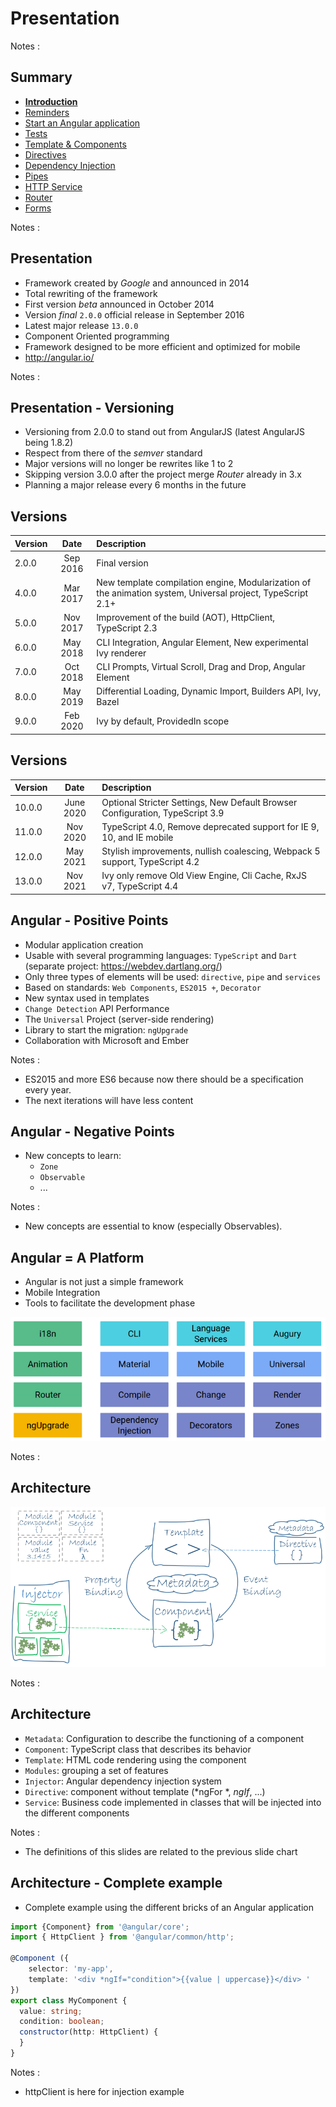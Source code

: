# Presentation

<!-- .slide: class="page-title" -->

Notes :



## Summary

<!-- .slide: class="toc" -->

- **[Introduction](#/1)**
- [Reminders](#/2)
- [Start an Angular application](#/3)
- [Tests](#/4)
- [Template & Components](#/5)
- [Directives](#/6)
- [Dependency Injection](#/7)
- [Pipes](#/8)
- [HTTP Service](#/9)
- [Router](#/10)
- [Forms](#/11)

Notes :



## Presentation

- Framework created by *Google* and announced in 2014
- Total rewriting of the framework
- First version *beta* announced in October 2014
- Version *final* `2.0.0` official release in September 2016
- Latest major release `13.0.0`
- Component Oriented programming
- Framework designed to be more efficient and optimized for mobile
- http://angular.io/

Notes :



## Presentation - Versioning

- Versioning from 2.0.0 to stand out from AngularJS (latest AngularJS being 1.8.2)
- Respect from there of the *semver* standard
- Major versions will no longer be rewrites like 1 to 2
- Skipping version 3.0.0 after the project merge *Router* already in 3.x
- Planning a major release every 6 months in the future



## Versions

| Version | Date | Description |
| :------ | :------: | :------------------------------------------------------------------ |
| 2.0.0 | Sep 2016 | Final version |
| 4.0.0 | Mar 2017 | New template compilation engine, Modularization of the animation system, Universal project, TypeScript 2.1+ |
| 5.0.0 | Nov 2017 | Improvement of the build (AOT), HttpClient, TypeScript 2.3 |
| 6.0.0 | May 2018 | CLI Integration, Angular Element, New experimental Ivy renderer |
| 7.0.0 | Oct 2018 | CLI Prompts, Virtual Scroll, Drag and Drop, Angular Element |
| 8.0.0 | May 2019 | Differential Loading, Dynamic Import, Builders API, Ivy, Bazel |
| 9.0.0 | Feb 2020 | Ivy by default, ProvidedIn scope |



## Versions

| Version | Date | Description |
| :------ | :------: | :------------------------------------------------------------------ |
| 10.0.0 | June 2020 | Optional Stricter Settings, New Default Browser Configuration, TypeScript 3.9 |
| 11.0.0 | Nov 2020 | TypeScript 4.0, Remove deprecated support for IE 9, 10, and IE mobile |
| 12.0.0 | May 2021 | Stylish improvements, nullish coalescing, Webpack 5 support, TypeScript 4.2 |
| 13.0.0 | Nov 2021 | Ivy only remove Old View Engine, Cli Cache, RxJS v7, TypeScript 4.4 |



## Angular - Positive Points

- Modular application creation
- Usable with several programming languages: `TypeScript` and `Dart` (separate project: https://webdev.dartlang.org/)
- Only three types of elements will be used: `directive`, `pipe` and `services`
- Based on standards: `Web Components`, `ES2015 +`, `Decorator`
- New syntax used in templates
- `Change Detection` API Performance
- The `Universal` Project (server-side rendering)
- Library to start the migration: `ngUpgrade`
- Collaboration with Microsoft and Ember

Notes :
- ES2015 and more ES6 because now there should be a specification every year.
- The next iterations will have less content



## Angular - Negative Points

- New concepts to learn:
  - `Zone`
  - `Observable`
  - ...

Notes :
- New concepts are essential to know (especially Observables).



## Angular = A Platform

- Angular is not just a simple framework
- Mobile Integration
- Tools to facilitate the development phase

![platform](resources/platform.png "platform")

Notes :



## Architecture

![architecture](resources/overview2.png "architecture")

Notes :



## Architecture

- `Metadata`: Configuration to describe the functioning of a component
- `Component`: TypeScript class that describes its behavior
- `Template`: HTML code rendering using the component
- `Modules`: grouping a set of features
- `Injector`: Angular dependency injection system
- `Directive`: component without template (*ngFor *, *ngIf*, ...)
- `Service`: Business code implemented in classes that will be injected into the different components

Notes :
- The definitions of this slides are related to the previous slide chart



## Architecture - Complete example

- Complete example using the different bricks of an Angular application

```typescript
import {Component} from '@angular/core';
import { HttpClient } from '@angular/common/http';

@Component ({
    selector: 'my-app',
    template: '<div *ngIf="condition">{{value | uppercase}}</div> '
})
export class MyComponent {
  value: string;
  condition: boolean;
  constructor(http: HttpClient) {
  }
}
```

Notes :
- httpClient is here for injection example

